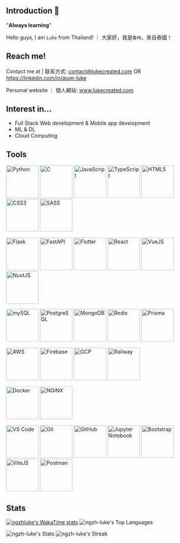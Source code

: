 ## Introduction 👋

"**Always learning**"

Hello guys, I am `Luke` from Thailand! ｜ 大家好，我是`魯柯`，來自泰國！

## Reach me!

Contact me at | 联系方式: contact@lukecreated.com OR https://linkedin.com/in/aium-luke

Personal website ｜ 個人網站: www.lukecreated.com

## Interest in...

- Full Stack Web development & Mobile app development
- ML & DL
- Cloud Computing
<!--
## Using...

### Languages
- Python
- HTML&CSS
- JS&TS
- SQL
- Dart

### Frameworks
- Vue
- Flutter

### Libraries
- React

### Others
- Jupyter Notebook

### Cloud services
- AWS
- GCP
-->
<!--
**ngzh-luke/ngzh-luke** is a ✨ _special_ ✨ repository because its `README.md` (this file) appears on your GitHub profile.

Here are some ideas to get you started:

- 🔭 I’m currently working on ...
- 🌱 I’m currently learning ...
- 👯 I’m looking to collaborate on ...
- 🤔 I’m looking for help with ...
- 💬 Ask me about ...
- 📫 How to reach me: ...
- 😄 Pronouns: ...
- ⚡ Fun fact: ...
-->

## Tools
<!-- Thanks for icons set: https://devicons.railway.app/ -->
<img src="https://devicons.railway.app/i/python.svg" width="88" alt="Python" /> <img src="https://devicons.railway.app/i/c.svg" width="88" alt="C" /> <img src="https://devicons.railway.app/i/javascript.svg" width="88" alt="JavaScript" /> <img src="https://devicons.railway.app/i/typescript.svg" width="88" alt="TypeScript" /> <img src="https://devicons.railway.app/i/html5.svg" width="88" alt="HTML5" /> <img src="https://devicons.railway.app/i/css3.svg" width="88" alt="CSS3" /> <img src="https://devicons.railway.app/i/sass.svg" width="88" alt="SASS" />

<img src="https://devicons.railway.app/i/flask-light.svg" width="88" alt="Flask" /> <img src="https://devicons.railway.app/i/fastapi.svg" width="88" alt="FastAPI" /> <img src="https://devicons.railway.app/i/flutter.svg" width="88" alt="Flutter" /> <img src="https://devicons.railway.app/i/react.svg" width="88" alt="React" /> <img src="https://devicons.railway.app/i/vuejs.svg" width="88" alt="VueJS" /> <img src="https://devicons.railway.app/i/nuxtjs.svg" width="88" alt="NuxtJS" /> 

<img src="https://devicons.railway.app/i/mysql.svg" width="88" alt="mySQL" /> <img src="https://devicons.railway.app/i/postgresql.svg" width="88" alt="PostgreSQL" /> <img src="https://devicons.railway.app/i/mongodb.svg" width="88" alt="MongoDB" /> <img src="https://devicons.railway.app/i/redis.svg" width="88" alt="Redis" /> <img src="https://devicons.railway.app/i/prisma-light.svg" width="88" alt="Prisma" />

<img src="https://devicons.railway.app/i/aws.svg" width="88" alt="AWS" /> <img src="https://devicons.railway.app/i/firebase.svg" width="88" alt="Firebase" /> <img src="https://devicons.railway.app/i/googlecloud.svg" width="88" alt="GCP" /> <img src="https://devicons.railway.app/i/railway-light.svg" width="88" alt="Railway" />

<img src="https://devicons.railway.app/i/docker.svg" width="88" alt="Docker" /> <img src="https://devicons.railway.app/i/nginx.svg" width="88" alt="NGINX" />

<img src="https://devicons.railway.app/i/visual-studio-code.svg" width="88" alt="VS Code" /> <img src="https://devicons.railway.app/i/git.svg" width="88" alt="Git" /> <img src="https://devicons.railway.app/i/github-light.svg" width="88" alt="GitHub" /> <img src="https://devicons.railway.app/i/jupyter.svg" width="88" alt="Jupyter Notebook" /> <img src="https://devicons.railway.app/i/bootstrap.svg" width="88" alt="Bootstrap" /> <img src="https://devicons.railway.app/i/vitejs.svg" width="88" alt="ViteJS" /> <img src="https://devicons.railway.app/i/postman.svg" width="88" alt="Postman" />

## Stats

[![ngzhluke's WakaTime stats](https://github-readme-stats.vercel.app/api/wakatime?username=ngzhluke)](https://github.com/anuraghazra/github-readme-stats)
![ngzh-luke's Top Languages](https://github-readme-stats.vercel.app/api/top-langs/?username=ngzh-luke&theme=vue-dark&show_icons=true&hide_border=false&layout=compact)

![ngzh-luke's Stats](https://github-readme-stats.vercel.app/api?username=ngzh-luke&theme=vue-dark&show_icons=true&hide_border=false&count_private=true)
![ngzh-luke's Streak](https://github-readme-streak-stats.herokuapp.com/?user=ngzh-luke&theme=vue-dark&hide_border=false)


